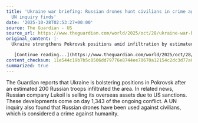 ```yaml
---
title: 'Ukraine war briefing: Russian drones hunt civilians in crime against humanity,
  UN inquiry finds'
date: '2025-10-28T02:53:27+00:00'
source: The Guardian - US
source_url: https://www.theguardian.com/world/2025/oct/28/ukraine-war-briefing-russian-drones-hunt-civilians-in-against-humanity-un-inquiry-finds
original_content: |-
  Ukraine strengthens Pokrovsk positions amid infiltration by estimated 200 Russian troops; Lukoil selling overseas assets after US sanctions. What we know on day 1,343

   [Continue reading...](https://www.theguardian.com/world/2025/oct/28/ukraine-war-briefing-russian-drones-hunt-civilians-in-against-humanity-un-inquiry-finds)
content_checksum: 11e544c19b7b5c8506dd79776e8744ee70670a12154c2dc3d77a044b05a74714
summarized: true
---
```


The Guardian reports that Ukraine is bolstering positions in Pokrovsk after an estimated 200 Russian troops infiltrated the area. In related news, Russian company Lukoil is selling its overseas assets due to US sanctions. These developments come on day 1,343 of the ongoing conflict. A UN inquiry also found that Russian drones have been used against civilians, which is considered a crime against humanity.